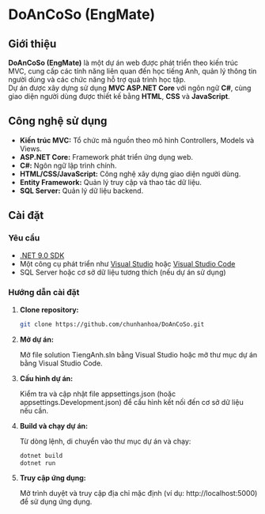 # DoAnCoSo (EngMate)

## Giới thiệu

**DoAnCoSo (EngMate)** là một dự án web được phát triển theo kiến trúc MVC, cung cấp các tính năng liên quan đến học tiếng Anh, quản lý thông tin người dùng và các chức năng hỗ trợ quá trình học tập.  
Dự án được xây dựng sử dụng **MVC ASP.NET Core** với ngôn ngữ **C#**, cùng giao diện người dùng được thiết kế bằng **HTML**, **CSS** và **JavaScript**.

## Công nghệ sử dụng

- **Kiến trúc MVC:** Tổ chức mã nguồn theo mô hình Controllers, Models và Views.
- **ASP.NET Core:** Framework phát triển ứng dụng web.
- **C#:** Ngôn ngữ lập trình chính.
- **HTML/CSS/JavaScript:** Công nghệ xây dựng giao diện người dùng.
- **Entity Framework:** Quản lý truy cập và thao tác dữ liệu.
- **SQL Server:** Quản lý dữ liệu backend.

## Cài đặt

### Yêu cầu

- [.NET 9.0 SDK](https://dotnet.microsoft.com/en-us/download/dotnet/9.0)
- Một công cụ phát triển như [Visual Studio](https://visualstudio.microsoft.com/) hoặc [Visual Studio Code](https://code.visualstudio.com/)
- SQL Server hoặc cơ sở dữ liệu tương thích (nếu dự án sử dụng)

### Hướng dẫn cài đặt

1. **Clone repository:**

   ```bash
   git clone https://github.com/chunhanhoa/DoAnCoSo.git

2. **Mở dự án:**

    Mở file solution TiengAnh.sln bằng Visual Studio hoặc mở thư mục dự án bằng Visual Studio Code.

3. **Cấu hình dự án:**

    Kiểm tra và cập nhật file appsettings.json (hoặc appsettings.Development.json) để cấu hình kết nối đến cơ sở dữ liệu nếu cần.

4. **Build và chạy dự án:**

    Từ dòng lệnh, di chuyển vào thư mục dự án và chạy:
   ```bash
   dotnet build
   dotnet run

6. **Truy cập ứng dụng:**

    Mở trình duyệt và truy cập địa chỉ mặc định (ví dụ: http://localhost:5000) để sử dụng ứng dụng.